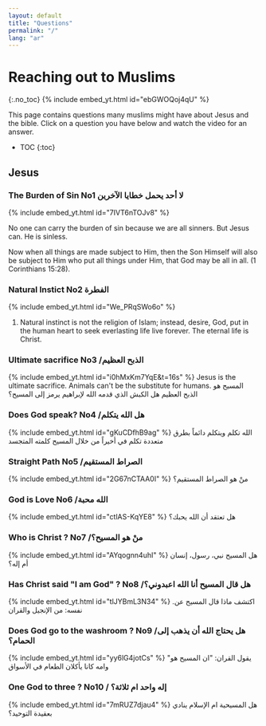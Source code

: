 ```yaml
---
layout: default
title: "Questions"
permalink: "/"
lang: "ar"
---
```


# Reaching out to Muslims
{:.no_toc}
{% include embed_yt.html id="ebGWOQoj4qU" %}


This page contains questions many muslims might have about Jesus and the bible. Click on a question you have below and watch the video for an answer.

* TOC
{:toc}

## Jesus

### The Burden of Sin No1 لا أحد يحمل خطايا الآخرين
{% include embed_yt.html id="7IVT6nTOJv8" %}

No one can carry the burden of sin because we are all sinners. But Jesus can. He is sinless.

Now when all things are made subject to Him, then the Son Himself will also be subject to Him who put all things under Him, that God may be all in all. (1 Corinthians 15:28).

### Natural Instict No2 الفطرة
{% include embed_yt.html id="We_PRqSWo6o" %}

1. Natural instinct is not the religion of Islam; instead, desire, God, put in the human heart to seek everlasting life live forever. The eternal life is Christ.
    
### Ultimate sacrifice No3 /الذبح العظيم
{% include embed_yt.html id="i0hMxKm7YqE&t=16s" %}
Jesus is the ultimate sacrifice. Animals can't be the substitute for humans.
المسيح هو الذبح العظيم
هل الكبش الذي قدمه الله لإبراهيم يرمز إلى المسيح؟
### Does God speak? No4  /هل الله يتكلم
{% include embed_yt.html id="gKuCDfhB9ag" %}
الله تكلم ويتكلم دائماً بطرق متعددة
تكلم في أخيراً من خلال المسيح كلمته المتجسد
### Straight Path No5  /الصراط المستقيم
{% include embed_yt.html id="2G67nCTAA0I" %}
منْ هو الصراط المستقيم؟
### God is Love No6  /الله محبة
{% include embed_yt.html id="ctlAS-KqYE8" %}
هل تعتقد أن الله يحبك؟
### Who is Christ ? No7 /منْ هو المسيح؟ 
{% include embed_yt.html id="AYqognn4uhI" %}
هل المسيح نبي، رسول، إنسان أم إله؟

### Has Christ said "I am God" ? No8 /هل قال المسيح أنا الله اعبدوني؟
{% include embed_yt.html id="tlJYBmL3N34" %}
.اكتشف ماذا قال المسيح عن نفسه: من الإنجيل والقران

### Does God go to the washroom ? No9 /هل يحتاج الله أن يذهب إلى الحمام؟
{% include embed_yt.html id="yy6lG4jotCs" %}
"يقول القران: "ان المسيح هو وامه كانا يأكلان الطعام في الأسواق

### One God to three ? No10 / إله واحد ام ثلاثة؟
{% include embed_yt.html id="7mRUZ7djau4" %}
هل المسيحية ام الإسلام ينادي بعقيدة التوحيد؟
